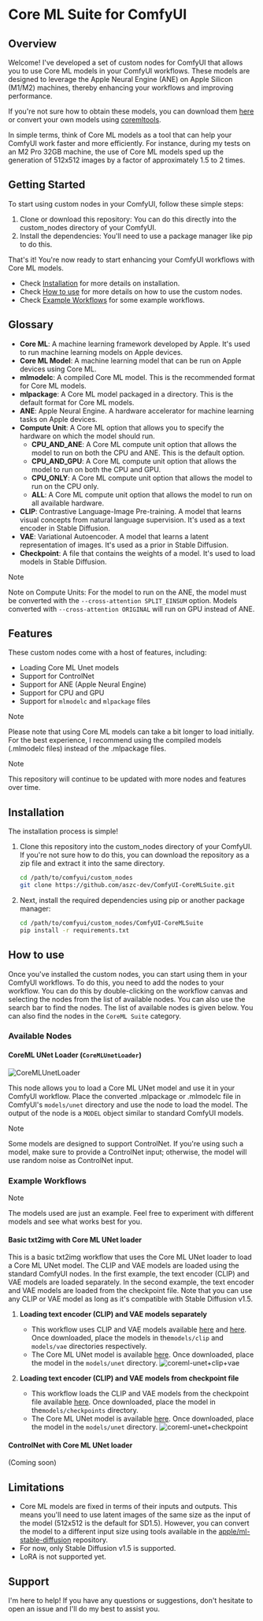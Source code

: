 # Core ML Suite for ComfyUI

## Overview

Welcome! I've developed a set of custom nodes for ComfyUI that allows you to use Core ML models in your ComfyUI
workflows.
These models are designed to leverage the Apple Neural Engine (ANE) on Apple Silicon (M1/M2) machines, 
thereby enhancing your workflows and improving performance.

If you're not sure how to obtain these models, you can download them
[here](https://huggingface.co/coreml-community) or convert your own models using
[coremltools](https://github.com/apple/ml-stable-diffusion).

In simple terms, think of Core ML models as a tool that can help your ComfyUI work faster and more efficiently.
For instance, during my tests on an M2 Pro 32GB machine,
the use of Core ML models sped up the generation of 512x512 images by a factor
of approximately 1.5 to 2 times.

## Getting Started

To start using custom nodes in your ComfyUI, follow these simple steps:

1. Clone or download this repository: You can do this directly into the custom_nodes directory of your ComfyUI.
2. Install the dependencies: You'll need to use a package manager like pip to do this.

That's it! You're now ready to start enhancing your ComfyUI workflows with Core ML models.
- Check [Installation](#installation) for more details on installation.
- Check [How to use](#how-to-use) for more details on how to use the custom nodes.
- Check [Example Workflows](#example-workflows) for some example workflows.


## Glossary

- **Core ML**: A machine learning framework developed by Apple. It's used to run machine learning models on Apple
  devices.
- **Core ML Model**: A machine learning model that can be run on Apple devices using Core ML.
- **mlmodelc**: A compiled Core ML model. This is the recommended format for Core ML models.
- **mlpackage**: A Core ML model packaged in a directory. This is the default format for Core ML models.
- **ANE**: Apple Neural Engine. A hardware accelerator for machine learning tasks on Apple devices.
- **Compute Unit**: A Core ML option that allows you to specify the hardware on which the model should run.
  - **CPU_AND_ANE**: A Core ML compute unit option that allows the model to run on both the CPU and ANE. This is the
    default option.
  - **CPU_AND_GPU**: A Core ML compute unit option that allows the model to run on both the CPU and GPU.
  - **CPU_ONLY**: A Core ML compute unit option that allows the model to run on the CPU only.
  - **ALL**: A Core ML compute unit option that allows the model to run on all available hardware.
- **CLIP**: Contrastive Language-Image Pre-training. A model that learns visual concepts from natural language 
  supervision. It's used as a text encoder in Stable Diffusion.
- **VAE**: Variational Autoencoder. A model that learns a latent representation of images. It's used as a prior in 
  Stable Diffusion.
- **Checkpoint**: A file that contains the weights of a model. It's used to load models in Stable Diffusion.

> [!NOTE]
> Note on Compute Units:
> For the model to run on the ANE, the model must be converted with the `--cross-attention SPLIT_EINSUM` option.
> Models converted with `--cross-attention ORIGINAL` will run on GPU instead of ANE.

## Features
These custom nodes come with a host of features, including:
- Loading Core ML Unet models
- Support for ControlNet
- Support for ANE (Apple Neural Engine)
- Support for CPU and GPU
- Support for `mlmodelc` and `mlpackage` files

> [!NOTE]
> Please note that using Core ML models can take a bit longer to load initially. 
> For the best experience, I recommend using the compiled models 
> (.mlmodelc files) instead of the .mlpackage files.

> [!NOTE]  
> This repository will continue to be updated with more nodes and features over time.

## Installation

The installation process is simple!

1. Clone this repository into the custom_nodes directory of your ComfyUI. If you're not sure how to do this, you can
   download the repository as a zip file and extract it into the same directory.
    ```bash
    cd /path/to/comfyui/custom_nodes
    git clone https://github.com/aszc-dev/ComfyUI-CoreMLSuite.git
    ```
2. Next, install the required dependencies using pip or another package manager:

    ```bash
    cd /path/to/comfyui/custom_nodes/ComfyUI-CoreMLSuite
    pip install -r requirements.txt
    ```

## How to use

Once you've installed the custom nodes, you can start using them in your ComfyUI workflows.
To do this, you need to add the nodes to your workflow. You can do this by double-clicking on the workflow canvas and
selecting the nodes from the list of available nodes. You can also use the search bar to find the nodes.
The list of available nodes is given below. You can also find the nodes in the `CoreML Suite` category.

### Available Nodes

#### CoreML UNet Loader (`CoreMLUnetLoader`)

![CoreMLUnetLoader](https://github.com/aszc-dev/ComfyUI-CoreMLSuite/assets/24932801/2bd10f73-4103-4860-894c-b6a6e56c6546)

This node allows you to load a Core ML UNet model and use it in your ComfyUI workflow. Place the converted
.mlpackage or .mlmodelc file in ComfyUI's `models/unet` directory and use the node to load the model. The output of the
node is a `MODEL` object similar to standard ComfyUI models.
> [!NOTE]  
> Some models are designed to support ControlNet. If you're using such a model,
> make sure to provide a ControlNet input; otherwise, the model will use random noise as ControlNet input.

### Example Workflows

> [!NOTE]
> The models used are just an example. Feel free to experiment with different models and see what works best for you.


#### Basic txt2img with Core ML UNet loader
This is a basic txt2img workflow that uses the Core ML UNet loader to load a Core ML UNet model. The CLIP and VAE models
are loaded using the standard ComfyUI nodes. In the first example, the text encoder (CLIP) and VAE models are loaded 
separately. In the second example, the text encoder and VAE models are loaded from the checkpoint file. Note that you can use any CLIP or VAE model
as long as it's compatible with Stable Diffusion v1.5.

1. **Loading text encoder (CLIP) and VAE models separately**
   - This workflow uses CLIP and VAE models available
   [here](https://huggingface.co/runwayml/stable-diffusion-v1-5/blob/main/text_encoder/model.safetensors) and 
   [here](https://huggingface.co/runwayml/stable-diffusion-v1-5/blob/main/vae/diffusion_pytorch_model.safetensors). 
   Once downloaded, place the models in the`models/clip` and `models/vae` directories respectively. 
   - The Core ML UNet model is available 
   [here](https://huggingface.co/coreml-community/coreml-stable-diffusion-v1-5_cn/blob/main/split_einsum/stable-diffusion-_v1-5_split-einsum_cn.zip).
   Once downloaded, place the model in the `models/unet` directory.
![coreml-unet+clip+vae](https://github.com/aszc-dev/ComfyUI-CoreMLSuite/assets/24932801/ff7b8d75-37ea-4da9-a258-829edd6eb1b7)


2. **Loading text encoder (CLIP) and VAE models from checkpoint file**
   - This workflow loads the CLIP and VAE models from the checkpoint file available
   [here](https://huggingface.co/runwayml/stable-diffusion-v1-5/blob/main/v1-5-pruned-emaonly.safetensors). 
   Once downloaded, place the model in the`models/checkpoints` directory.
   - The Core ML UNet model is available 
   [here](https://huggingface.co/coreml-community/coreml-stable-diffusion-v1-5_cn/blob/main/split_einsum/stable-diffusion-_v1-5_split-einsum_cn.zip). 
   Once downloaded, place the model in the `models/unet` directory.
![coreml-unet+checkpoint](https://github.com/aszc-dev/ComfyUI-CoreMLSuite/assets/24932801/0c8b4f65-9bde-4b0d-936b-5bb27023d2ce)


#### ControlNet with Core ML UNet loader 

(Coming soon)

## Limitations

- Core ML models are fixed in terms of their inputs and outputs. 
This means you'll need to use latent images of the same size as the input of the model (512x512 is the default for SD1.5). 
However, you can convert the model to a different input size using tools available 
in the [apple/ml-stable-diffusion](https://github.com/apple/ml-stable-diffusion) repository.
- For now, only Stable Diffusion v1.5 is supported.
- LoRA is not supported yet.

[^1]: Unless [EnumeratedShapes](https://apple.github.io/coremltools/docs-guides/source/flexible-inputs.html#select-from-predetermined-shapes)
is used during conversion. Needs more testing.

## Support

I'm here to help! If you have any questions or suggestions, don't hesitate to open an issue and I'll do my best 
to assist you.
